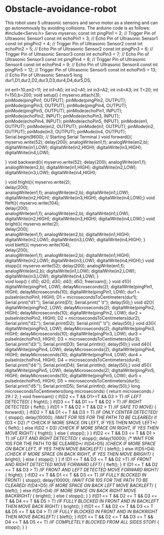 # Obstacle-avoidance-robot
This robot uses 5 ultrasonic sensors and servo motor as a steering and can go autonomously by avoiding collisions. The arduino code is as follows:
#include<Servo.h>
Servo myservo;
const int pingPin1 = 2; // Trigger Pin of Ultrasonic Sensor1
const int echoPin1 = 3; // Echo Pin of Ultrasonic Sensor1
const int pingPin2 = 4; // Trigger Pin of Ultrasonic Sensor2
const int echoPin2 = 5; // Echo Pin of Ultrasonic Sensor2
const int pingPin3 = 6; // Trigger Pin of Ultrasonic Sensor3
const int echoPin3 = 7; // Echo Pin of Ultrasonic Sensor3
const int pingPin4 = 8; // Trigger Pin of Ultrasonic Sensor4
const int echoPin4 = 9; // Echo Pin of Ultrasonic Sensor4
const int pingPin5 = 12; // Trigger Pin of Ultrasonic Sensor5
const int echoPin5 = 13; // Echo Pin of Ultrasonic Sensor5
long dur1,D1,dur2,D2,dur3,D3,dur4,D4,dur5,D5;

int en1=10,en2=11;
int in1=A0;
int in2=A1;
int in3=A2;
int in4=A3;
int T=20;
int f=150,b=200;
void setup()
{
myservo.attach(3);  
pinMode(pingPin1, OUTPUT);
pinMode(pingPin2, OUTPUT);
pinMode(pingPin3, OUTPUT);
pinMode(pingPin4, OUTPUT);
pinMode(pingPin5, OUTPUT);
pinMode(echoPin1, INPUT);
pinMode(echoPin2, INPUT);
pinMode(echoPin3, INPUT);
pinMode(echoPin4, INPUT);
pinMode(echoPin5, INPUT);
pinMode(en1, OUTPUT);
pinMode(en2, OUTPUT);
pinMode(in1, OUTPUT);
pinMode(in2, OUTPUT);
pinMode(in3, OUTPUT);
pinMode(in4, OUTPUT);
Serial.begin(9600); // Starting Serial Terminal
}
void forward(){
 myservo.write(52);
  delay(200);
  analogWrite(en1,f);
  analogWrite(en2,b); 
  digitalWrite(in1,LOW);
  digitalWrite(in2,HIGH);
  digitalWrite(in3,HIGH);
  digitalWrite(in4,LOW);
  
  } 
void backward(){
  myservo.write(52);
  delay(200);
  analogWrite(en1,f);
  analogWrite(en2,b); 
  digitalWrite(in1,HIGH);
  digitalWrite(in2,LOW);
  digitalWrite(in3,LOW);
  digitalWrite(in4,HIGH);
  
  }
void fright(){
  myservo.write(2);              
  delay(200);                      
  analogWrite(en1,f);
  analogWrite(en2,b); 
  digitalWrite(in1,LOW);
  digitalWrite(in2,HIGH);
  digitalWrite(in3,HIGH);
  digitalWrite(in4,LOW);}
void fleft(){
  myservo.write(104);              
  delay(200);                             
  analogWrite(en1,f);
  analogWrite(en2,b); 
  digitalWrite(in1,LOW);
  digitalWrite(in2,HIGH);
  digitalWrite(in3,HIGH);
  digitalWrite(in4,LOW);}
void bright(){
  myservo.write(2);              
  delay(200);                      
  analogWrite(en1,f);
  analogWrite(en2,b); 
  digitalWrite(in1,HIGH);
  digitalWrite(in2,LOW);
  digitalWrite(in3,LOW);
  digitalWrite(in4,HIGH);
 }    
void bleft(){
  myservo.write(104);              
  delay(200);                            
  analogWrite(en1,f);
  analogWrite(en2,b); 
  digitalWrite(in1,HIGH);
  digitalWrite(in2,LOW);
  digitalWrite(in3,LOW);
  digitalWrite(in4,HIGH);}
void stopp(){
  myservo.write(52);
  delay(200);
  analogWrite(en1,f);
  analogWrite(en2,b); 
  digitalWrite(in1,LOW);
  digitalWrite(in2,LOW);
  digitalWrite(in3,LOW);
  digitalWrite(in4,LOW);
  }  
void loop()
{
  d1();
  d2();
  d3();
  d4();
  d5();
freeroam();
}
void d1(){
digitalWrite(pingPin1, LOW);
delayMicroseconds(2);
digitalWrite(pingPin1, HIGH);
delayMicroseconds(10);
digitalWrite(pingPin1, LOW);
dur1 = pulseIn(echoPin1, HIGH);
D1 = microsecondsToCentimeters(dur1);
Serial.print("d1:");
Serial.print(D1);
Serial.print(" \t");
delay(50);}
void d2(){
digitalWrite(pingPin2, LOW);
delayMicroseconds(2);
digitalWrite(pingPin2, HIGH);
delayMicroseconds(10);
digitalWrite(pingPin2, LOW);
dur2 = pulseIn(echoPin2, HIGH);
D2 = microsecondsToCentimeters(dur2);
Serial.print("d2:");
Serial.print(D2);
Serial.print(" \t");
delay(50);}
void d3(){
digitalWrite(pingPin3, LOW);
delayMicroseconds(2);
digitalWrite(pingPin3, HIGH);
delayMicroseconds(10);
digitalWrite(pingPin3, LOW);
dur3 = pulseIn(echoPin3, HIGH);
D3 = microsecondsToCentimeters(dur3);
Serial.print("d3:");
Serial.print(D3);
Serial.println();
delay(50);}
void d4(){
digitalWrite(pingPin4, LOW);
delayMicroseconds(2);
digitalWrite(pingPin4, HIGH);
delayMicroseconds(10);
digitalWrite(pingPin4, LOW);
dur4 = pulseIn(echoPin4, HIGH);
D4 = microsecondsToCentimeters(dur4);
Serial.print("d4:");
Serial.print(D4);
Serial.println();
delay(50);}
void d5(){
digitalWrite(pingPin5, LOW);
delayMicroseconds(2);
digitalWrite(pingPin5, HIGH);
delayMicroseconds(10);
digitalWrite(pingPin5, LOW);
dur5 = pulseIn(echoPin5, HIGH);
D5 = microsecondsToCentimeters(dur5);
Serial.print("d5:");
Serial.print(D5);
Serial.println();
delay(50);}
long microsecondsToCentimeters(long microseconds)
{
return microseconds / 29 / 2;
}
void freeroam()
{
     if(D2 <= T && D1>=T && D3 > T) /*IF LEFT DETECTED*/
     {
        fright();
     }
     if(D3 <= T && D1 >= T && D2 > T) /*IF RIGHT DETECTED*/
     {
      fleft();
     }
      if(D1 > T && D2 > T && D2 > T) /*IF SAFE TO MOVE*/
     {
      forward();
     }
     if(D2 > T && D1 <= T && D3 > T) /*IF ONLY CENTER DETECTED*/
    {
      stopp();
       delay(10000);
      /*WAIT FOR 10S FOR THE PATH TO BE CLEARED*/
      if (D3 < D2) /* CHECK IF MORE SPACE ON LEFT, IF YES THEN MOVE LEFT*/
          {
            fleft();
          }
        else
        if(D2 < D3) /*CHECK IF MORE SPACE ON RIGHT, IF YES THEN MOVE RIGHT*/
          {
            fright();
          }
        else
        {
          stopp();
        }
        }
        if(D2 <= T && D3 <= T && D1 > T) /*IF LEFT AND RIGHT DETECTED*/
          {
            stopp();
            delay(10000);
           /* WAIT FOR 10S FOR THE PATH TO BE CLEARED*/
            if(D4>D5) /*CHECK IF MORE SPACE ON BACK LEFT, IF YES THEN MOVE BACKLEFT*/
            {
              bleft();
            }
            else if(D5>D4) /*CHECK IF MORE SPACE ON BACK RIGHT, IF YES THEN  MOVE BRIGHT*/
            {
              bright();
            }
            else
            {
              stopp();
            }
          }
        if (D1 <= T && D3 <= T && D2 >T) /*IF FRONT AND RIGHT DETECTED MOVE FORWARD LEFT*/
          {
       fleft();
          }
        if (D1 <= T && D2 <= T && D3 > T) /*IF FRONT AND LEFT DETECTED MOVE FORWARD RIGHT*/
          {
          fright();
          }
            if(D2 <= T && D1 <= T && D3 <= T) /*IF FULLY BLOCKED IN FRONT*/
          {
          stopp();
            delay(10000); /*WAIT FOR 10S FOR THE PATH TO BE CLEARED*/
            if(D4>D5) /*IF MORE SPACE ON BACK LEFT MOVE BACKLEFT*/
            {
              bleft();
            }
            else if(D5>D4) /*IF MORE SPACE ON BACK RIGHT MOVE BACKRIGHT*/
            {
              bright();
            }
            else
            {
              stopp();
            }
          }
          if(D1 <= T && D2 <= T && D3 <= T && D4 <= T && D5 > T) /*IF FULLY BLOCKED IN FRONT AND IN BACKLEFT THEN MOVE BACK RIGHT*/
          {
            bright();
          }
          if(D1 <= T && D2 <= T && D3 <= T && D5 <= T && D4 > T) /*IF FULLY BLOCKED IN FRONT AND IN BACKRIGHT THEN MOVE BACKLEFT*/
          {
            bleft();
          }
          if(D1 <= T && D2 <= T && D3 <= T && D4 <= T && D5 <= T) /*IF COMPLETELY BLOCKED FROM ALL SIDES STOP*/
          {
            stopp();
          }
}
